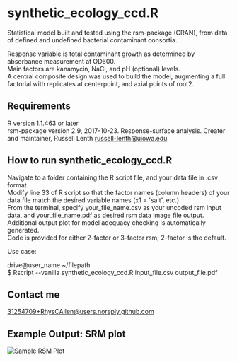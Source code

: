 # synthetic_ecology_ccd.R

Statistical model built and tested using the rsm-package (CRAN), from data of defined and undefined bacterial contaminant consortia.

Response variable is total contaminant growth as determined by absorbance measurement at OD600.  
Main factors are kanamycin, NaCl, and pH (optional) levels.  
A central composite design was used to build the model, augmenting a full factorial with replicates at centerpoint, and axial points of root2.  

## Requirements
R version 1.1.463 or later  
rsm-package version 2.9,  2017-10-23. Response-surface analysis. Creater and maintainer, Russell Lenth russell-lenth@uiowa.edu  

## How to run synthetic_ecology_ccd.R
Navigate to a folder containing the R script file, and your data file in .csv format.  
Modify line 33 of R script so that the factor names (column headers) of your data file match the desired variable names (x1 = 'salt', etc.).  
From the terminal, specify your_file_name.csv as your uncoded rsm input data, and your_file_name.pdf as desired rsm data image file output.  
Additional output plot for model adequacy checking is automatically generated.  
Code is provided for either 2-factor or 3-factor rsm; 2-factor is the default. 

Use case:   

drive@user_name ~/filepath   
$ Rscript --vanilla synthetic_ecology_ccd.R input_file.csv output_file.pdf  

## Contact me
31254709+RhysCAllen@users.noreply.github.com  

## Example Output: SRM plot

<img src="https://github.com/RhysCAllen/synthetic_ecology_ccd/blob/master/rainbow%20srm.png" alt="Sample RSM Plot" title="Consortia Growth Response Model">

